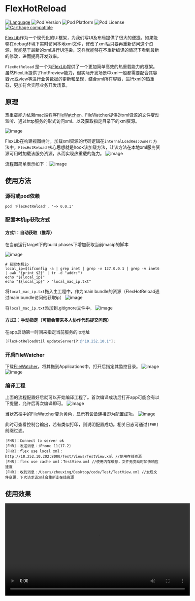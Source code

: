 # FlexHotReload

[![Language](https://img.shields.io/badge/Language-%20Objective--C%20-orange.svg)](https://img.shields.io/badge/Language-%20Objective--C%20-orange.svg)
![Pod Version](https://img.shields.io/cocoapods/v/FlexHotReload.svg?style=flat)
![Pod Platform](https://img.shields.io/cocoapods/p/FlexHotReload.svg?style=flat)
![Pod License](https://img.shields.io/cocoapods/l/FlexHotReload.svg?style=flat)
[![Carthage compatible](https://img.shields.io/badge/Carthage-compatible-4BC51D.svg?style=flat)](https://github.com/Carthage/Carthage)

[FlexLib](https://github.com/zhenglibao/FlexLib)作为一个现代化的UI框架，为我们写UI及布局提供了很大的便捷。如果能够在debug环境下实时访问本地xml文件，修改了xml后只要再重新访问这个资源，就能基于最新的xml进行UI渲染，这样就能够在不重新编译的情况下看到最新的修改，进而提高开发效率。

`FlexHotReload` 是一个为[FlexLib](https://github.com/zhenglibao/FlexLib)提供了一个更加简单高效的热重载能力的框架。虽然FlexLib提供了hotPreview能力，但实际开发场景中xml一般都需要配合其容器vc或view等进行业务数据的更新和呈现，结合xml所在容器，进行xml的热重载，更加符合实际业务开发场景。

## 原理

热重载能力依赖mac端程序[FileWatcher](https://github.com/zhouxing5311/FileWatcher)。FileWatcher提供对xml资源的文件变动监听、通过http服务的形式访问xml、以及获取指定目录下的xml资源。

![image](./images/FileWatcher.jpg) 

FlexLib在构建视图树时，加载xml资源的代码逻辑在`internalLoadRes:Owner:`方法中。`FlexHotReload` 核心思想就是hook该加载方法，让该方法在本地xml服务资源可用时加载该服务资源，从而实现热重载的能力。
![image](./images/FlexNode_code.jpg)

流程图简单表示如下：
![image](./images/Flow.jpg)



## 使用方法

### 源码或pod依赖

```
pod 'FlexHotReload', '~> 0.0.1'
```

### 配置本机ip获取方式

#### 方式1：自动获取（推荐）

在当前运行target下的build phases下增加获取当前macip的脚本

![image](./images/GetIP11.png)

```shell
# 获取本机ip
local_ip=$(ifconfig -a | grep inet | grep -v 127.0.0.1 | grep -v inet6 | awk '{print $2}' | tr -d "addr:")
echo "${local_ip}"
echo "${local_ip}" > "local_mac_ip.txt"
```

将`local_mac_ip.txt`拖入主工程中，作为main bundle的资源（FlexHotReload通过main bundle访问他获取ip）
![image](./images/GetIP12.jpg)

将`local_mac_ip.txt`添加到.gitignore文件中，
![image](./images/GetIP13.jpg)



#### 方式2：手动指定（可能会带来多人协作代码提交问题）

在app启动第一时间来指定当前服务的ip地址

```objective-c
[FlexHotReloadUtil updateServerIP:@"10.252.10.1"];
```



### 开启FileWatcher

下载[FileWatcher](https://github.com/zhouxing5311/FileWatcher)，将其拖到Applications中，打开后指定其监控目录。
![image](./images/FW11.jpg)
![image](./images/FW12.png)

### 编译工程
上面的流程配置好后就可以开始编译工程了。首次编译成功后打开app可能会有以下提醒，允许后再次编译即可。
![image](./images/Build11.jpg)

当状态栏中的FileWatcher变为黄色，显示有设备连接即为配置成功。
![image](./images/Build12.png)

此时可查看控制台输出，若有类似打印，则说明配置成功。相关日志可通过`[FHR]`前缀过滤。
```
[FHR]：Connect to server ok
[FHR]：发送消息：iPhone 11(17.2)
[FHR]：flex use local xml：http://10.252.10.202:8000/Test/Views/TestView.xml //使用在线资源
[FHR]：flex use cache xml：TestView.xml //使用内存缓存，文件无变动时加快响应速度
[FHR]：收到消息：/Users/zhouxing/Desktop/code/Test/TestView.xml //发现文件变更，下次请求该xml会重新走在线资源
```

## 使用效果
<video src='./images/demo.mp4' width=600/>

## 注意事项

- 热重载能力目前只在debug模式下生效，可能会影响xml页面首次加载速度（xml有了缓存之后会和未开启热重载加载速度一致）

- 当编辑完xml后记得先command+s保存当前xml，让FileWatcher监听到xml变动，这样重新加载该xml时就能使用最新的资源了（状态栏图标会短暂变绿并变回黄色）

- 目前FileWatcher开启后会占用localhost的8000端口（后期增加自定义端口能力）

- 可通过控制台过滤[FHR]，进行热重载相关日志的查看

- 当网络发生变动时app与FileWatcher之间的链接会中断，建议通过AFN等手段增加以下网络监控方法，网络变动时进行updateMacIpNormal方法调用。方法内部会重新更新ip是否可用以及重连socket

```objective-c
//监听网络状态
[[NSNotificationCenter defaultCenter] addObserver:self selector:@selector(networkStatusChangeAcion) name:AFNetworkingReachabilityDidChangeNotification object:nil];


- (void)networkStatusChangeAcion {
    AFNetworkReachabilityStatus status = [AFNetworkReachabilityManager sharedManager].networkReachabilityStatus;
    
    switch (status) {
        case AFNetworkReachabilityStatusReachableViaWiFi: {
            //wifi连接后更新状态
            [[FlexSocketManager sharedInstance] updateMacIpNormal];
            break;
        }
        case AFNetworkReachabilityStatusReachableViaWWAN: {
            //4g网络
            [FlexSocketManager sharedInstance].connectToMapIpNormal = NO;
            break;
        }
        case AFNetworkReachabilityStatusNotReachable: {
            //断网
            [FlexSocketManager sharedInstance].connectToMapIpNormal = NO;
            break;
        }
        case AFNetworkReachabilityStatusUnknown: {
            //网络状态未知，尝试连接localhost
            [[FlexSocketManager sharedInstance] updateMacIpNormal];
            break;
        }
        default: {
            break;
        }
    }
}
```